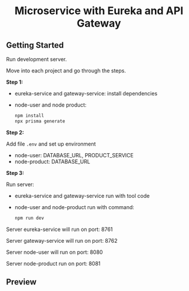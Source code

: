 <h1 style="text-align: center;">Microservice with Eureka and API Gateway</h1>

## Getting Started

Run development server.

Move into each project and go through the steps.

**Step 1:**

- eureka-service and gateway-service: install dependencies

- node-user and node product:

  ```bash
  npm install
  npx prisma generate
  ```

**Step 2:**

Add file `.env` and set up environment

- node-user: DATABASE_URL, PRODUCT_SERVICE
- node-product: DATABASE_URL

**Step 3:**

Run server:

- eureka-service and gateway-service run with tool code

- node-user and node-product run with command:

  ```bash
  npm run dev
  ```

Server eureka-service will run on port: 8761

Server gateway-service will run on port: 8762

Server node-user will run on port: 8080

Server node-product run on port: 8081

## Preview
